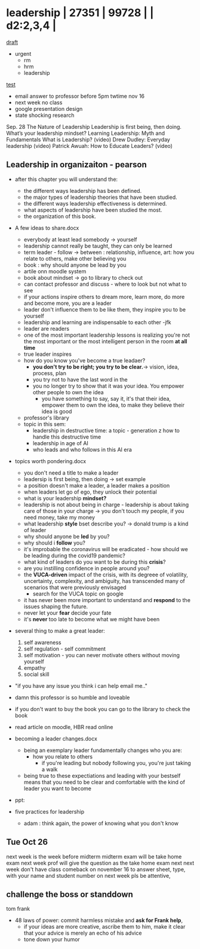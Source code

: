 # leadership | 27351 | 99728 | | d2:2,3,4 |

[draft](draft)

- urgent
  - rm
  - hrm
  - leadership

[test](test)

- email answer to professor before 5pm twtime nov 16
- next week no class
- google presentation design
- state shocking research

Sep. 28
The Nature of Leadership
Leadership is first being, then doing.
What’s your leadership mindset?
Learning Leadership: Myth and Fundamentals
What is Leadership? (video)
Drew Dudley: Everyday leadership (video)
Patrick Awuah: How to Educate Leaders? (video)

## Leadership in organizaiton - pearson

- after this chapter you will understand the:

  - the different ways leadership has been defined.
  - the major types of leadership theories that have been studied.
  - the different ways leadership effectiveness is determined.
  - what aspects of leadership have been studied the most.
  - the organization of this book.

- A few ideas to share.docx
  - everybody at least lead somebody -> yourself
  - leadership cannot really be taught, they can only be learned
  - term leader - follow -> between : relationship, influence, art: how you relate to others, make other believing you
  - book : why should anyone be lead by you
  - artile onn moodle system
  - book about mindset -> go to library to check out
  - can contact professor and discuss - where to look but not what to see
  - if your actions inspire others to dream more, learn more, do more and become more, you are a leader
  - leader don't influence them to be like them, they inspire you to be yourself
  - leadership and learning are indispensable to each other -jfk
  - leader are readers
  - one of the most important leadership lessons is realizing you're not the most important or the most intelligent person in the room **at all time**
  - true leader inspires
  - how do you know you've become a true leadaer?
    - **you don't try to be right; you try to be clear.**-> vision, idea, process, plan
    - you try not to have the last word in the
    - you no longer try to show that it was your idea. You empower other people to own the idea
      - you have something to say, say it, it's that their idea, empower them to own the idea, to make they believe their idea is good
  - professor's library
  - topic in this sem:
    - leadership in destructive time: a topic - generation z how to handle this destructive time
    - leadership in age of AI
    - who leads and who follows in this AI era
- topics worth pondering.docx

  - you don't need a title to make a leader
  - leadersip is first being, then doing -> set example
  - a position doesn't make a leader, a leader makes a position
  - when leaders let go of ego, they unlock their potential
  - what is your leadership **mindset?**
  - leadership is not about being in charge - leadership is about taking care of those in your charge -> you don't touch my people, if you need money, take my money
  - what leadership **style** bset describe you? -> donald trump is a kind of leader
  - why should anyone be **led** by you?
  - why should i **follow** you?
  - it's improbable the coronavirus will be eradicated - how should we be leading during the covid19 pandemic?
  - what kind of leaders do you want to be during this **crisis**?
  - are you instilling confidence in people around you?
  - the **VUCA-driven** impact of the crisis, with its degreee of volatility, uncertainty, complexity, and ambiguity, has transcended many of scenarios that were previously envisaged
    - search for the VUCA topic on google
  - it has never been more important to understand and **respond** to the issues shaping the future.
  - never let your **fear** decide your fate
  - it's **never** too late to become what we might have been

- several thing to make a great leader:

  1. self awareness
  2. self regulation - self commitment
  3. self motivation - you can never motivate others without moving yourself
  4. empathy
  5. social skill

- "if you have any issue you think i can help email me.."
- damn this professor is so humble and loveable
- if you don't want to buy the book you can go to the library to check the book
- read article on moodle, HBR read online

- becoming a leader changes.docx

  - being an exemplary leader fundamentally changes who you are:
    - how you relate to others
      - if you're leading but nobody following you, you're just taking a walk
  - being true to these expectiations and leading with your bestself means that you need to be clear and comfortable with the kind of leader you want to become

- ppt:
- five practices for leadership
  - adam : think again, the power of knowing what you don't know

## Tue Oct 26

next week is the week before midterm
midterm exam will be take home exam
next week prof will give the question as the take home exam
next next week don't have class
comeback on november 16 to answer sheet, type, with your name and student number on
next week pls be attentive,

## challenge the boss or standdown

tom frank

- 48 laws of power: commit harmless mistake and **ask for Frank help**,
  - if your ideas are more creative, ascribe them to him, make it clear that your advice is merely an echo of his advice
  - tone down your humor
